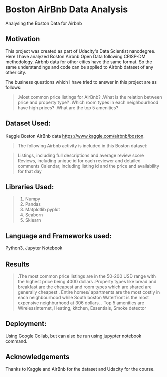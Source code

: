 # Boston AirBnb Data Analysis
Analysing the Boston Data for Airbnb

## Motivation
This project was created as part of Udacity's Data Scientist nanodegree. Here I have analyzed Boston Airbnb Open Data following CRISP-DM methodology. Airbnb data for other cities have the same format. So the same understandings and code can be applied to Airbnb dataset of any other city.

The business questions which I have tried to answer in this project are as follows:
> .Most common price listings for AirBnb?
> .What is the relation between price and property type?
> .Which room types in each neighbourhood have high prices?
> .What are the top 5 amenities?

## Dataset Used:
Kaggle Boston AirBnb data https://www.kaggle.com/airbnb/boston.
> The following Airbnb activity is included in this Boston dataset:

> Listings, including full descriptions and average review score
> Reviews, including unique id for each reviewer and detailed comments
> Calendar, including listing id and the price and availability for that day

## Libraries Used:
> 1. Numpy 
> 2. Pandas 
> 3. Matplotlib pyplot
> 4. Seaborn
> 5. Sklearn

## Language and Frameworks used:
Python3, Jupyter Notebook

## Results
> .The most common price listings are in the 50-200 USD range with the highest price being 4000 dollars
> .Property types like bread and breakfast are the cheapest and room types which are shared are generally cheapest
> . Entire homes/ apartments are the most costly in each neighbourhood while South boston Waterfront is the most expensive neighburhood at 306 dollars.
> . Top 5 amenities are WirelessInternet, Heating, kitchen, Essentials, Smoke detector

## Deployment:
Using Google Collab, but can also be run using jupypter notebook command.

## Acknowledgements
Thanks to Kaggle and  AirBnb for the dataset and Udacity for the course.
